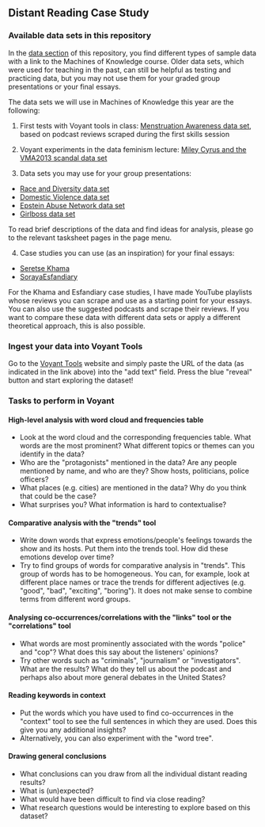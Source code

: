 ## **Distant Reading Case Study**

### **Available data sets in this repository**

In the [data section](../data) of this repository, you find different types of sample data with a link to the Machines of Knowledge course. Older data sets, which were used for teaching in the past, can still be helpful as testing and practicing data, but you may not use them for your graded group presentations or your final essays.

The data sets we will use in Machines of Knowledge this year are the following:

1) First tests with Voyant tools in class: [Menstruation Awareness data set](../data/Data_AppStore_Menstruation), based on podcast reviews scraped during the first skills session

2) Voyant experiments in the data feminism lecture: [Miley Cyrus and the VMA2013 scandal data set](../data/Twitter_VMA2013)

3) Data sets you may use for your group presentations:

- [Race and Diversity data set](../data/Data_AppStore_Race_Diversity)
- [Domestic Violence data set](../data/Data_AppleStore_DomesticViolence)
- [Epstein Abuse Network data set](../data/Data_AppStore_Epstein)
- [Girlboss data set](../data/Data_AppStore_Girlboss)

To read brief descriptions of the data and find ideas for analysis, please go to the relevant tasksheet pages in the page menu.

4) Case studies you can use (as an inspiration) for your final essays:

- [Seretse Khama](../docs/pages_tasksheet_seretsekhama.html)
- [SorayaEsfandiary](../docs/pages_tasksheet_sorayaesfandiary.html)

For the Khama and Esfandiary case studies, I have made YouTube playlists whose reviews you can scrape and use as a starting point for your essays. You can also use the suggested podcasts and scrape their reviews. If you want to compare these data with different data sets or apply a different theoretical approach, this is also possible.

### **Ingest your data into Voyant Tools**

Go to the [Voyant Tools](https://voyant-tools.org/) website and simply paste the URL of the data (as indicated in the link above) into the "add text" field. Press the blue "reveal" button and start exploring the dataset!

### **Tasks to perform in Voyant**

#### **High-level analysis with word cloud and frequencies table**

- Look at the word cloud and the corresponding frequencies table. What words are the most prominent? What different topics or themes can you identify in the data?
- Who are the "protagonists" mentioned in the data? Are any people mentioned by name, and who are they? Show hosts, politicians, police officers?
- What places (e.g. cities) are mentioned in the data? Why do you think that could be the case?
- What surprises you? What information is hard to contextualise?

#### **Comparative analysis with the "trends" tool**

- Write down words that express emotions/people's feelings towards the show and its hosts. Put them into the trends tool. How did these emotions develop over time?
- Try to find groups of words for comparative analysis in "trends". This group of words has to be homogeneous. You can, for example, look at different place names or trace the trends for different adjectives (e.g. "good", "bad", "exciting", "boring"). It does not make sense to combine terms from different word groups.

#### **Analysing co-occurrences/correlations with the "links" tool or the "correlations" tool**

- What words are most prominently associated with the words "police" and "cop"? What does this say about the listeners' opinions?
- Try other words such as "criminals", "journalism" or "investigators". What are the results? What do they tell us about the podcast and perhaps also about more general debates in the United States?

#### **Reading keywords in context**

- Put the words which you have used to find co-occurrences in the "context" tool to see the full sentences in which they are used. Does this give you any additional insights?
- Alternatively, you can also experiment with the "word tree".

#### **Drawing general conclusions**

- What conclusions can you draw from all the individual distant reading results?
- What is (un)expected?
- What would have been difficult to find via close reading?
- What research questions would be interesting to explore based on this dataset?

